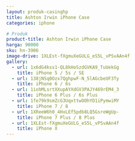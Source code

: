 ```yaml
---
layout: produk-casinghp
title: Ashton Irwin iPhone Case
categories: iphone

# Produk
product-title: Ashton Irwin iPhone Case
harga: 90000
sku: hn-3906
image-drive: 1XLEst-fXgmuXeGULG_eS5L_vPSvAAn4f
gallery:
  - url: 1x6dG4kss1-QL8kHoSzdGVKA9_TuUekGg
    title: iPhone 5 / 5s / SE
  - url: 138jNSq0Ozx7QghpwF-N_5lAGcbeUF3Ty
    title: iPhone 6 / 6s
  - url: 1iohMLsrtXXupAYXdGV3PAJY469rEM4_3
    title: iPhone 6 Plus / 6s Plus
  - url: 1fe79k9smZcG3UqxttwOOhYD1iPymwiMY
    title: iPhone 7 / 8
  - url: 1XReeW6h0_4HxLEf5pdb8LQ5GsreWgUp-
    title: iPhone 7 Plus / 8 Plus
  - url: 1XLEst-fXgmuXeGULG_eS5L_vPSvAAn4f
    title: iPhone X
---
```

